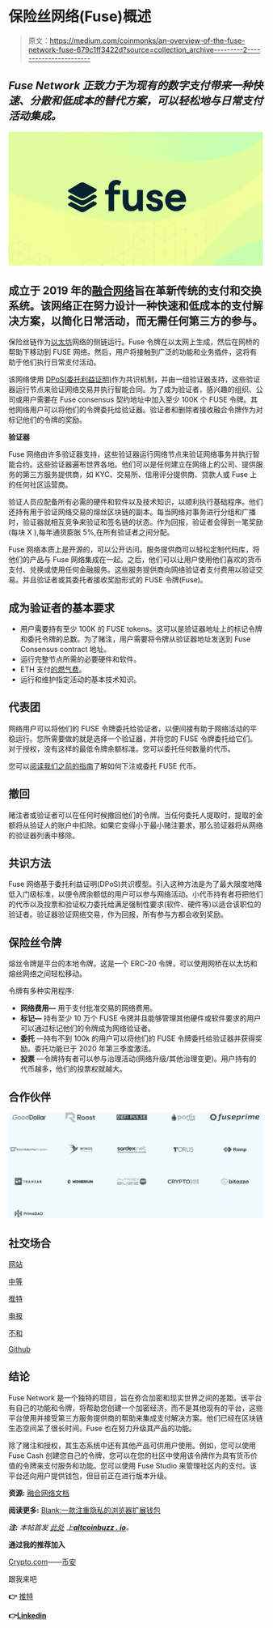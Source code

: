 # 保险丝网络(Fuse)概述

> 原文：<https://medium.com/coinmonks/an-overview-of-the-fuse-network-fuse-679c1ff3422d?source=collection_archive---------2----------------------->

## *Fuse Network 正致力于为现有的数字支付带来一种快速、分散和低成本的替代方案，可以轻松地与日常支付活动集成。*

![](img/85f6dc5d981469d09229c3c9e09f0afd.png)

## 成立于 2019 年的[融合网络](https://fuse.io/)旨在革新传统的支付和交换系统。该网络正在努力设计一种快速和低成本的支付解决方案，以简化日常活动，而无需任何第三方的参与。

保险丝链作为[以太坊](https://ethereum.org/en/)网络的侧链运行。Fuse 令牌在以太网上生成，然后在网桥的帮助下移动到 FUSE 网络。然后，用户将接触到广泛的功能和业务插件，这将有助于他们执行日常支付活动。

该网络使用 [DPoS(委托利益证明)](https://en.bitcoinwiki.org/wiki/DPoS)作为共识机制，并由一组验证器支持，这些验证器运行节点来验证网络交易并执行智能合同。为了成为验证者，感兴趣的组织、公司或用户需要在 Fuse consensus 契约地址中加入至少 100K 个 FUSE 令牌。其他网络用户可以将他们的令牌委托给验证器。验证者和删除者接收融合令牌作为对标记他们的令牌的奖励。

**验证器**

Fuse 网络由许多验证器支持，这些验证器运行网络节点来验证网络事务并执行智能合约。这些验证器遍布世界各地。他们可以是任何建立在网络上的公司、提供服务的第三方服务提供商，如 KYC、交易所、信用评分提供商、贷款人或 Fuse 上的任何社区运营商。

验证人员应配备所有必需的硬件和软件以及技术知识，以顺利执行基础程序。他们还持有用于验证网络交易的熔丝区块链的副本。每当网络对事务进行分组和广播时，验证器就相互竞争来验证和签名链的状态。作为回报，验证者会得到一笔奖励(每块 X ),每年通货膨胀 5%,在所有验证者之间分配。

Fuse 网络本质上是开源的，可以公开访问。服务提供商可以轻松定制代码库，将他们的产品与 Fuse 网络集成在一起。之后，他们可以让用户使用他们喜欢的货币支付、兑换或使用任何金融服务。这些服务提供商向网络验证者支付费用以验证交易。并且验证者或其委托者接收奖励形式的 FUSE 令牌(Fuse)。

## **成为验证者的基本要求**

*   用户需要持有至少 100K 的 FUSE tokens。这可以是验证器地址上的标记令牌和委托令牌的总数。为了赌注，用户需要将令牌从验证器地址发送到 Fuse Consensus contract 地址。
*   运行完整节点所需的必要硬件和软件。
*   ETH 支付[的燃气费](https://www.altcoinbuzz.io/cryptocurrency-news/blockchain-technology/ethereum-becomes-a-pain-in-the-gas-as-layer-2-demand-surges/)。
*   运行和维护指定活动的基本技术知识。

## **代表团**

网络用户可以将他们的 FUSE 令牌委托给验证者，以便间接有助于网络活动的平稳运行。您所需要做的就是选择一个验证器，并将您的 FUSE 令牌委托给它们。对于授权，没有这样的最低令牌余额标准。您可以委托任何数量的代币。

您可以[阅读我们之前的指南](https://tulip311bit.medium.com/fuse-network-how-to-stake-and-delegate-fuse-tokens-d5d2e4a96468)了解如何下注或委托 FUSE 代币。

## **撤回**

赌注者或验证者可以在任何时候撤回他们的令牌。当任何委托人提取时，提取的金额将从验证人的账户中扣除。如果它变得小于最小赌注要求，那么验证器将从网络的验证器列表中移除。

## **共识方法**

Fuse 网络基于委托利益证明(DPoS)共识模型。引入这种方法是为了最大限度地降低入门级标准，以便令牌余额低的用户可以参与网络活动。小代币持有者将把他们的代币以及投票和验证权力委托给满足强制性要求(软件、硬件等)以适合该职位的验证者。验证器验证网络交易，作为回报，所有参与方都会收到奖励。

## **保险丝令牌**

熔丝令牌是平台的本地令牌。这是一个 ERC-20 令牌，可以使用网桥在以太坊和熔丝网络之间轻松移动。

令牌有多种实用程序:

*   **网络费用—** 用于支付批准交易的网络费用。
*   **标记—** 持有至少 10 万个 FUSE 令牌并且能够管理其他硬件或软件要求的用户可以通过标记他们的令牌成为网络验证者。
*   **委托** —持有不到 100k 的用户可以将他们的 FUSE 令牌委托给验证器并获得奖励。委托功能已于 2020 年第三季度激活。
*   **投票** —令牌持有者可以参与治理活动(网络升级/其他治理变更)。用户持有的代币越多，他们的投票权就越大。

## **合作伙伴**

![](img/73b290be65a5df61ea9f12386920a4bb.png)

## **社交场合**

[网站](https://fuse.io/)

[中等](https://medium.com/fusenet)

[推特](https://twitter.com/fuse_network)

[电报](https://t.me/fuseio)

[不和](https://discord.com/invite/jpPMeSZ)

[Github](https://github.com/fuseio)

## **结论**

Fuse Network 是一个独特的项目，旨在弥合加密和现实世界之间的差距。该平台有自己的功能和令牌，将帮助您创建一个加密经济，而不是其他现有的平台，这些平台使用并接受第三方服务提供商的帮助来集成支付解决方案。他们已经在区块链生态空间呆了很长时间。Fuse 也在努力升级其产品的功能。

除了赌注和授权，其生态系统中还有其他产品可供用户使用。例如，您可以使用 Fuse Cash 创建您自己的令牌，您可以在您的社区中使用该令牌作为具有货币价值的令牌来支付服务和功能。您可以使用 Fuse Studio 来管理社区内的支付。该平台还向用户提供钱包，但目前正在进行版本升级。

**资源:** [融合网络文档](https://docs.fuse.io/)

**阅读更多:** [Blank:一款注重隐私的浏览器扩展钱包](/coinmonks/blank-a-privacy-focused-browser-extension-wallet-114c7e4dd816)

***注:*** *本帖首发* [*此处*](https://www.altcoinbuzz.io/reviews/altcoin-projects/an-overview-of-the-fuse-network-fuse/) *上*[***altcoinbuzz . io***](http://www.altcoinbuzz.io/)*。*

**通过我的推荐加入**

[Crypto.com](https://binance.com/en/register?ref=E8PCD3AF)——[币安](https://platinum.crypto.com/r/sut3pd9bzn)

跟我来吧

**👉** [推特](https://twitter.com/rumadas123)

**👉**[**Linkedin**](https://www.linkedin.com/in/ruma-das-a1439320/)